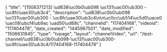 {
    "title": "[1508371213] \ud638\uc0b0\ub098 \uc131\uac00\ub300 - \uc8fc\uae30\ub3c4",
    "description": "\ud638\uc0b0\ub098 \uc131\uac00\ub300 - \uc8fc\uae30\ub3c4\n\n\uc0cc\ub514\uc5d0\uace0 \uac08\ubcf4\ub9ac \uad50\ud68c",
    "channelid": "117404168",
    "videoid": "117404478",
    "date_created": "1445987501",
    "date_modified": "1506631845",
    "type": "tvpage",
    "layout": "channelVideo",
    "url": "\/test-channel\/\ud638\uc0b0\ub098-\uc131\uac00\ub300-\uc8fc\uae30\ub3c4\/117404168-117404478"
}